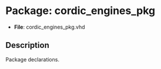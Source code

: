 # Package: cordic_engines_pkg

- **File**: cordic_engines_pkg.vhd
## Description

 Package declarations.

